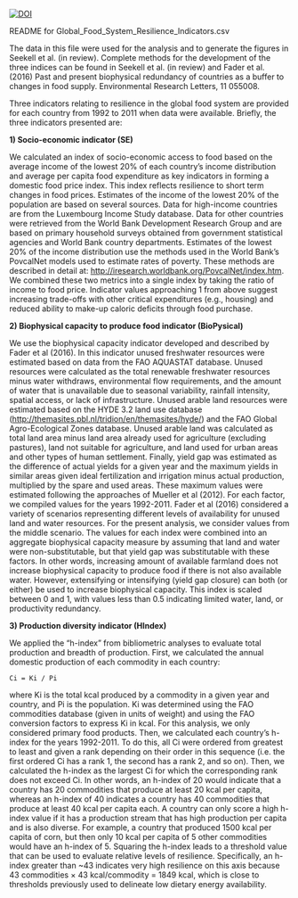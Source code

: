 [![DOI](https://zenodo.org/badge/23800/SESYNC-ci/tfs-data.svg)](https://zenodo.org/badge/latestdoi/23800/SESYNC-ci/tfs-data)

README for Global_Food_System_Resilience_Indicators.csv

The data in this file were used for the analysis and to generate the figures in Seekell et al. (in review).
Complete methods for the development of the three indices can be found in Seekell et al. (in review) and Fader et al. (2016) Past and present biophysical redundancy of countries as a buffer to changes in food supply. Environmental Research Letters, 11 055008.

Three indicators relating to resilience in the global food system are provided for each country from 1992 to 2011 when data were available. 
Briefly, the three indicators presented are: 

**1) Socio-economic indicator (SE)**

We calculated an index of socio-economic access to food based on the average income of the lowest 20% of each country’s income distribution and average per capita food expenditure as key indicators in forming a domestic food price index. 
This index reflects resilience to short term changes in food prices. 
Estimates of the income of the lowest 20% of the population are based on several sources. 
Data for high-income countries are from the Luxembourg Income Study database. 
Data for other countries were retrieved from the World Bank Development Research Group and are based on primary household surveys obtained from government statistical agencies and World Bank country departments. 
Estimates of the lowest 20% of the income distribution use the methods used in the World Bank’s PovcalNet models used to estimate rates of poverty. These methods are described in detail at: http://iresearch.worldbank.org/PovcalNet/index.htm. 
We combined these two metrics into a single index by taking the ratio of income to food price. 
Indicator values approaching 1 from above suggest increasing trade-offs with other critical expenditures (e.g., housing) and reduced ability to make-up caloric deficits through food purchase.

**2) Biophysical capacity to produce food indicator (BioPysical)**

We use the biophysical capacity indicator developed and described by Fader et al (2016). 
In this indicator unused freshwater resources were estimated based on data from the FAO AQUASTAT database. 
Unused resources were calculated as the total renewable freshwater resources minus water withdraws, environmental flow requirements, and the amount of water that is unavailable due to seasonal variability, rainfall intensity, spatial access, or lack of infrastructure. 
Unused arable land resources were estimated based on the HYDE 3.2 land use database (http://themasites.pbl.nl/tridion/en/themasites/hyde/) and the FAO Global Agro-Ecological Zones database. 
Unused arable land was calculated as total land area minus land area already used for agriculture (excluding pastures), land not suitable for agriculture, and land used for urban areas and other types of human settlement. 
Finally, yield gap was estimated as the difference of actual yields for a given year and the maximum yields in similar areas given ideal fertilization and irrigation minus actual production, multiplied by the spare and used areas. 
These maximum values were estimated following the approaches of Mueller et al (2012). 
For each factor, we compiled values for the years 1992-2011. 
Fader et al (2016) considered a variety of scenarios representing different levels of availability for unused land and water resources. For the present analysis, we consider values from the middle scenario. 
The values for each index were combined into an aggregate biophysical capacity measure by assuming that land and water were non-substitutable, but that yield gap was substitutable with these factors. 
In other words, increasing amount of available farmland does not increase biophysical capacity to produce food if there is not also available water. 
However, extensifying or intensifying (yield gap closure) can both (or either) be used to increase biophysical capacity. 
This index is scaled between 0 and 1, with values less than 0.5 indicating limited water, land, or productivity redundancy.

**3) Production diversity indicator (HIndex)**

We applied the “h-index” from bibliometric analyses to evaluate total production and breadth of production. 
First, we calculated the annual domestic production of each commodity in each country:

`Ci = Ki / Pi`

where Ki is the total kcal produced by a commodity in a given year and country, and Pi is the population. 
Ki was determined using the FAO commodities database (given in units of weight) and using the FAO conversion factors to express Ki in kcal. 
For this analysis, we only considered primary food products. 
Then, we calculated each country’s h-index for the years 1992-2011. 
To do this, all Ci were ordered from greatest to least and given a rank depending on their order in this sequence (i.e. the first ordered Ci has a rank 1, the second has a rank 2, and so on).
Then, we calculated the h-index as the largest Ci for which the corresponding rank does not exceed Ci. In other words, an h-index of 20 would indicate that a country has 20 commodities that produce at least 20 kcal per capita, whereas an h-index of 40 indicates a country has 40 commodities that produce at least 40 kcal per capita each. 
A country can only score a high h-index value if it has a production stream that has high production per capita and is also diverse. For example, a country that produced 1500 kcal per capita of corn, but then only 10 kcal per capita of 5 other commodities would have an h-index of 5.
Squaring the h-index leads to a threshold value that can be used to evaluate relative levels of resilience.
Specifically, an h-index greater than ~43 indicates very high resilience on this axis because 43 commodities × 43 kcal/commodity = 1849 kcal, which is close to thresholds previously used to delineate low dietary energy availability.



